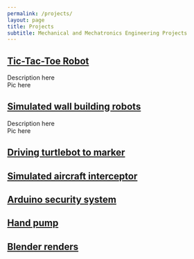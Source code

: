 ```yaml
---
permalink: /projects/
layout: page
title: Projects
subtitle: Mechanical and Mechatronics Engineering Projects
---
```


## [Tic-Tac-Toe Robot](projects/tic-tac-toe-robot/)
Description here\
Pic here

## [Simulated wall building robots](projects/wall-building-robots/)
Description here\
Pic here

## [Driving turtlebot to marker](projects/driving-turtlebot-to-marker/)
## [Simulated aircraft interceptor](projects/aircraft-interceptor/)
## [Arduino security system](projects/arduino-security-system/)
## [Hand pump](projects/hand-pump/)
## [Blender renders](projects/blender/)